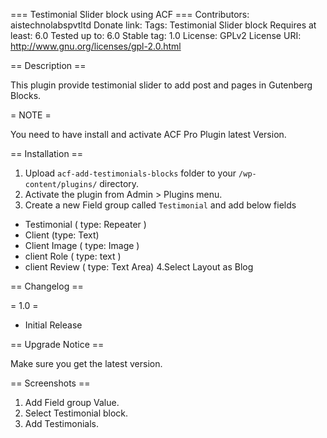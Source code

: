 === Testimonial Slider block using ACF  ===
Contributors: aistechnolabspvtltd
Donate link: 
Tags: Testimonial Slider block
Requires at least: 6.0
Tested up to: 6.0
Stable tag: 1.0
License: GPLv2
License URI: http://www.gnu.org/licenses/gpl-2.0.html

== Description ==

This plugin provide testimonial slider to add post and pages in Gutenberg Blocks.


= NOTE =

You need to have install and activate ACF Pro Plugin latest Version.



== Installation ==

1. Upload `acf-add-testimonials-blocks` folder to your `/wp-content/plugins/` directory.
2. Activate the plugin from Admin > Plugins menu.
3. Create a new Field group called  `Testimonial` and add below fields
- Testimonial ( type: Repeater )
- Client (type: Text)
- Client Image ( type: Image )
- client Role ( type: text )
- client Review ( type: Text Area)
4.Select Layout as Blog

== Changelog ==

= 1.0 =
 - Initial Release
 
== Upgrade Notice ==

Make sure you get the latest version.

== Screenshots ==

 
1. Add  Field group Value.
3. Select  Testimonial block.
3. Add  Testimonials.